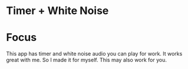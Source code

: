# Timer + White Noise
# Focus

This app has timer and white noise audio you can play 
for work. It works great with me. So I made it for myself. This may also work for you. 


